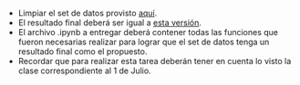 - Limpiar el set de datos provisto [aquí](https://raw.githubusercontent.com/materiasipm/materiasipm.github.io/master/taller6to/datos.csv). 
- El resultado final deberá ser igual a [esta versión](https://raw.githubusercontent.com/materiasipm/materiasipm.github.io/master/taller6to/datos_limpios.csv).
- El archivo .ipynb a entregar deberá contener todas las funciones que fueron necesarias realizar para lograr que 
el set de datos tenga un resultado final como el propuesto.
- Recordar que para realizar esta tarea deberán tener en cuenta lo visto la clase correspondiente al 1 de Julio.
